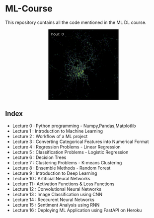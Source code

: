 # ML-Course
This repository contains all the code mentioned in the ML DL course.

<div align="center">
<img src="/Imgs/ml.gif" width="45%" height="40%" />
</div>

## Index 
* Lecture 0 : Python programming - Numpy,Pandas,Matplotlib
* Lecture 1 : Introduction to Machine Learning
* Lecture 2 : Workflow of a ML project
* Lecture 3 : Converting Categorical Features into Numerical Format
* Lecture 4 : Regression Problems - Linear Regression
* Lecture 5 : Classification Problems - Logistic Regression
* Lecture 6 : Decision Trees
* Lecture 7 : Clustering Problems - K-means Clustering
* Lecture 8 : Ensemble Methods - Random Forest
* Lecture 9 : Introduction to Deep Learning
* Lecture 10 : Artificial Neural Networks
* Lecture 11 : Activation Functions & Loss Functions
* Lecture 12 : Convolutional Neural Networks
* Lecture 13 : Image Classification using CNN
* Lecture 14 : Reccurent Neural Networks
* Lecture 15 : Sentiment Analysis using RNN
* Lecture 16 : Deploying ML Application using FastAPI on Heroku

